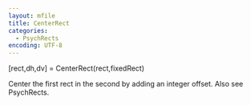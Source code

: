 ```yaml
---
layout: mfile
title: CenterRect
categories:
  - PsychRects
encoding: UTF-8
---
```


[rect,dh,dv] = CenterRect(rect,fixedRect)

Center the first rect in the second by adding an integer offset.
Also see PsychRects.